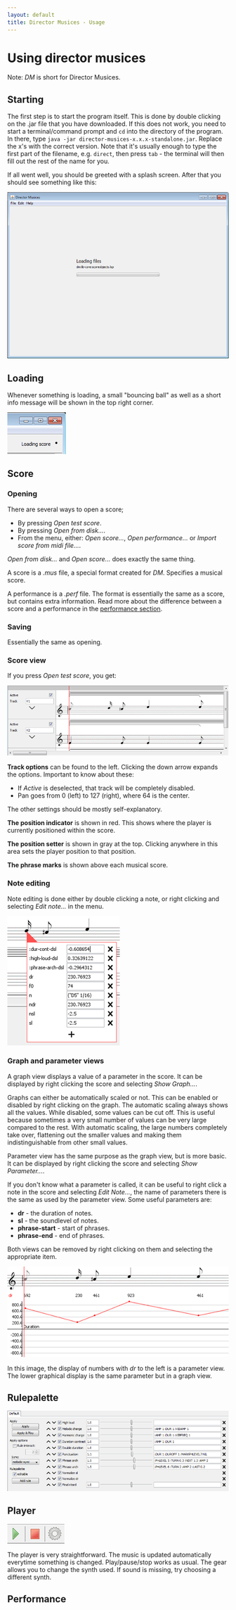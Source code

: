 ```yaml
---
layout: default
title: Director Musices - Usage
---
```


# Using director musices

Note: *DM* is short for Director Musices.

## Starting

The first step is to start the program itself.
This is done by double clicking on the .jar file that you have downloaded.
If this does not work, you need to start a terminal/command prompt and 
`cd` into the directory of the program.
In there, type `java -jar director-musices-x.x.x-standalone.jar`.
Replace the x's with the correct version. Note that it's usually enough to
type the first part of the filename, e.g. `direct`, then press `tab` - the
terminal will then fill out the rest of the name for you.

If all went well, you should be greeted with a splash screen. After that
you should see something like this:

![starting image](images/starting.png)

## Loading

Whenever something is loading, a small "bouncing ball" as well
as a short info message will be shown in the top right corner.

![loading info](images/loading.png)

## Score

### Opening

There are several ways to open a score;

* By pressing *Open test score*.
* By pressing *Open from disk...*.
* From the menu, either: 
  *Open score...*, *Open performance...* or *Import score from midi file...*.

*Open from disk...* and *Open score...* does exactly the same thing.

A score is a *.mus* file, a special format created for *DM*. Specifies
a musical score.

A performance is a *.perf* file. The format is essentially the same as
a score, but contains extra information.
Read more about the difference between a score and a performance in the
[performance section](#performance).

### Saving

Essentially the same as opening.

### Score view

If you press *Open test score*, you get:

![test score example](images/test-score.png)

**Track options** can be found to the left.
Clicking the down arrow expands the options.
Important to know about these:

* If *Active* is deselected, that track will be completely disabled.
* Pan goes from 0 (left) to 127 (right), where 64 is the center.

The other settings should be mostly self-explanatory.

**The position indicator** is shown in red. This shows where
the player is currently positioned within the score.

**The position setter** is shown in gray at the top. Clicking anywhere
in this area sets the player position to that position.

**The phrase marks** is shown above each musical score.

### Note editing

Note editing is done either by double clicking a note, or right clicking and
selecting *Edit note...* in the menu.

![note editing example](images/note-edit.png)

### Graph and parameter views

A graph view displays a value of a parameter in the score. It can be displayed
by right clicking the score and selecting *Show Graph...*.

Graphs can either be automatically scaled or not.
This can be enabled or disabled by right clicking on the graph. The automatic scaling
always shows all the values. While disabled, some values can be cut off. This is
useful because sometimes a very small number of values can be very large compared
to the rest. With automatic scaling, the large numbers completely take over,
flattening out the smaller values and making them indistinguishable from other
small values.

Parameter view has the same purpose as the graph view, but is more basic.
It can be displayed by right clicking the score and selecting *Show Parameter...*.

If you don't know what a parameter is called, it can be useful to right click
a note in the score and selecting *Edit Note...*, the name of parameters there
is the same as used by the parameter view. Some useful parameters are:

* **dr** - the duration of notes.
* **sl** - the soundlevel of notes.
* **phrase-start** - start of phrases.
* **phrase-end** - end of phrases.

Both views can be removed by right clicking on them and selecting the appropriate
item.

![graph and parameter view example](images/graph-parameter-view.png)

In this image, the display of numbers with *dr* to the left is a parameter view.
The lower graphical display is the same parameter but in a graph view.

## Rulepalette

![rulepalette example](images/default-rulepalette.png)

## Player

![player](images/player.png)

The player is very straightforward. The music is updated automatically 
everytime something is changed. Play/pause/stop works as usual. The gear
allows you to change the synth used. If sound is missing, try choosing a
different synth.

## Performance
